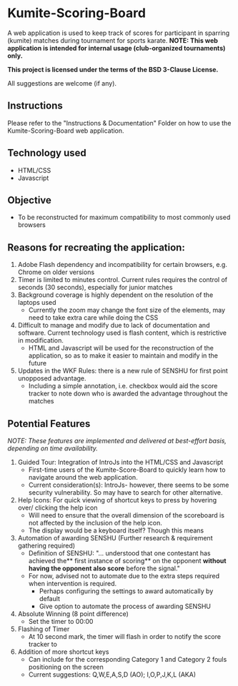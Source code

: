 # Kumite-Scoring-Board
A web application is used to keep track of scores for participant in sparring (kumite) matches during tournament for sports karate.
**NOTE: This web application is intended for internal usage (club-organized tournaments) only.**

**This project is licensed under the terms of the BSD 3-Clause License.**

All suggestions are welcome (if any).

## Instructions
Please refer to the "Instructions & Documentation" Folder on how to use the Kumite-Scoring-Board web application.  

## Technology used
- HTML/CSS
- Javascript

## Objective
- To be reconstructed for maximum compatibility to most commonly used browsers

## Reasons for recreating the application:
1. Adobe Flash dependency and incompatibility for certain browsers, e.g. Chrome on older versions
2. Timer is limited to minutes control. Current rules requires the control of seconds (30 seconds), especially for junior matches
3. Background coverage is highly dependent on the resolution of the laptops used
    - Currently the zoom may change the font size of the elements, may need to take extra care while doing the CSS
4. Difficult to manage and modify due to lack of documentation and software. Current technology used is flash content, which is restrictive in modification.
    - HTML and Javascript will be used for the reconstruction of the application, so as to make it easier to maintain and modify in the future
5. Updates in the WKF Rules: there is a new rule of SENSHU for first point unopposed advantage.
    - Including a simple annotation, i.e. checkbox would aid the score tracker to note down who is awarded the advantage throughout the matches

## Potential Features
*NOTE: These features are implemented and delivered at best-effort basis, depending on time availability.*
1. Guided Tour: Integration of IntroJs into the HTML/CSS and Javascript
    - First-time users of the Kumite-Score-Board to quickly learn how to navigate around the web application.
    - Current consideration(s): IntroJs- however, there seems to be some security vulnerability. So may have to search for other alternative.
2. Help Icons: For quick viewing of shortcut keys to press by hovering over/ clicking the help icon
    - Will need to ensure that the overall dimension of the scoreboard is not affected by the inclusion of the help icon.
    - The display would be a keyboard itself? Though this means
3. Automation of awarding SENSHU (Further research & requirement gathering required)
    - Definition of SENSHU: "... understood that one contestant has achieved the** first instance of scoring** on the opponent **without having the opponent also score** before the signal."
    - For now, advised not to automate due to the extra steps required when intervention is required.
      - Perhaps configuring the settings to award automatically by default
      - Give option to automate the process of awarding SENSHU
4. Absolute Winning (8 point difference)
    - Set the timer to 00:00
5. Flashing of Timer
    - At 10 second mark, the timer will flash in order to notify the score tracker to
6. Addition of more shortcut keys
    - Can include for the corresponding Category 1 and Category 2 fouls positioning on the screen
    - Current suggestions: Q,W,E,A,S,D (AO); I,O,P,J,K,L (AKA)
